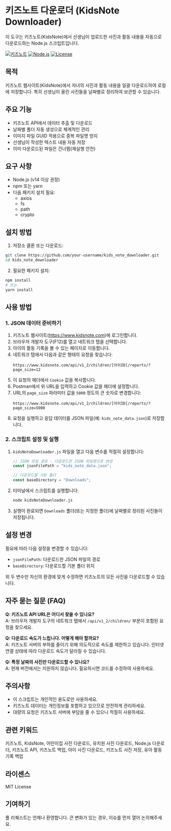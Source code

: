 # 키즈노트 다운로더 (KidsNote Downloader)

이 도구는 키즈노트(KidsNote)에서 선생님이 업로드한 사진과 활동 내용을 자동으로 다운로드하는 Node.js 스크립트입니다.

[![키즈노트](https://img.shields.io/badge/KidsNote-Downloader-blue)](https://github.com/isnow890/kids_note_downloader)
[![Node.js](https://img.shields.io/badge/Node.js-v14_or_later-green)](https://nodejs.org/)
[![License](https://img.shields.io/badge/License-MIT-yellow.svg)](LICENSE)

## 목적

키즈노트 웹사이트(KidsNote)에서 자녀의 사진과 활동 내용을 일괄 다운로드하여 로컬에 저장합니다. 특히 선생님이 올린 사진들을 날짜별로 정리하여 보관할 수 있습니다.

## 주요 기능

- 키즈노트 API에서 데이터 추출 및 다운로드
- 날짜별 폴더 자동 생성으로 체계적인 관리
- 이미지 파일 GUID 적용으로 중복 파일명 방지
- 선생님이 작성한 텍스트 내용 자동 저장
- 이미 다운로드된 파일은 건너뜀(재실행 안전)

## 요구 사항

- Node.js (v14 이상 권장)
- npm 또는 yarn
- 다음 패키지 설치 필요:
  - axios
  - fs
  - path
  - crypto

## 설치 방법

1. 저장소 클론 또는 다운로드:
```bash
git clone https://github.com/your-username/kids_note_downloader.git
cd kids_note_downloader
```

2. 필요한 패키지 설치:
```bash
npm install
# 또는
yarn install
```

## 사용 방법

### 1. JSON 데이터 준비하기

1. 키즈노트 웹사이트(https://www.kidsnote.com)에 로그인합니다.
2. 브라우저 개발자 도구(F12)를 열고 네트워크 탭을 선택합니다.
3. 아이의 활동 기록을 볼 수 있는 페이지로 이동합니다.
4. 네트워크 탭에서 다음과 같은 형태의 요청을 찾습니다:
   ```
   https://www.kidsnote.com/api/v1_2/children/[아이ID]/reports/?page_size=12
   ```
5. 이 요청의 헤더에서 `Cookie` 값을 복사합니다.
6. Postman에서 위 URL을 입력하고 Cookie 값을 헤더에 설정합니다.
7. URL의 `page_size` 파라미터 값을 `5000` 정도의 큰 숫자로 변경합니다:
   ```
   https://www.kidsnote.com/api/v1_2/children/[아이ID]/reports/?page_size=5000
   ```
8. 요청을 실행하고 응답 데이터를 JSON 파일(예: `kids_note_data.json`)로 저장합니다.

### 2. 스크립트 설정 및 실행

1. `kidsNoteDownloader.js` 파일을 열고 다음 변수를 적절히 설정합니다:
   ```javascript
   // JSON 파일 경로 - 다운로드한 JSON 파일명으로 변경
   const jsonFilePath = "kids_note_data.json";

   // 다운로드할 기본 폴더
   const baseDirectory = "Downloads";
   ```

2. 터미널에서 스크립트를 실행합니다:
   ```bash
   node kidsNoteDownloader.js
   ```

3. 실행이 완료되면 `Downloads` 폴더(또는 지정한 폴더)에 날짜별로 정리된 사진들이 저장됩니다.

## 설정 변경

필요에 따라 다음 설정을 변경할 수 있습니다:

- `jsonFilePath`: 다운로드한 JSON 파일의 경로
- `baseDirectory`: 다운로드할 기본 폴더 위치

위 두 변수만 자신의 환경에 맞게 수정하면 키즈노트의 모든 사진을 다운로드할 수 있습니다.

## 자주 묻는 질문 (FAQ)

**Q: 키즈노트 API URL은 어디서 찾을 수 있나요?**  
A: 브라우저 개발자 도구의 네트워크 탭에서 `/api/v1_2/children/` 부분이 포함된 요청을 찾으세요.

**Q: 다운로드 속도가 느립니다. 어떻게 해야 할까요?**  
A: 키즈노트 서버의 부하를 줄이기 위해 의도적으로 속도를 제한하고 있습니다. 인터넷 연결 상태에 따라 다운로드 속도가 달라질 수 있습니다.

**Q: 특정 날짜의 사진만 다운로드할 수 있나요?**  
A: 현재 버전에서는 지원하지 않습니다. 필요하시면 코드를 수정하여 사용하세요.

## 주의사항

- 이 스크립트는 개인적인 용도로만 사용하세요.
- 키즈노트 데이터는 개인정보를 포함하고 있으므로 안전하게 관리하세요.
- 대량의 요청은 키즈노트 서버에 부담을 줄 수 있으니 적절히 사용하세요.

## 관련 키워드

키즈노트, KidsNote, 어린이집 사진 다운로드, 유치원 사진 다운로드, Node.js 다운로더, 키즈노트 API, 키즈노트 백업, 아이 사진 다운로드, 키즈노트 사진 저장, 유아 활동 기록 백업

## 라이센스

MIT License

## 기여하기

풀 리퀘스트는 언제나 환영합니다. 큰 변화가 있는 경우, 이슈를 먼저 열어 논의해주세요.
